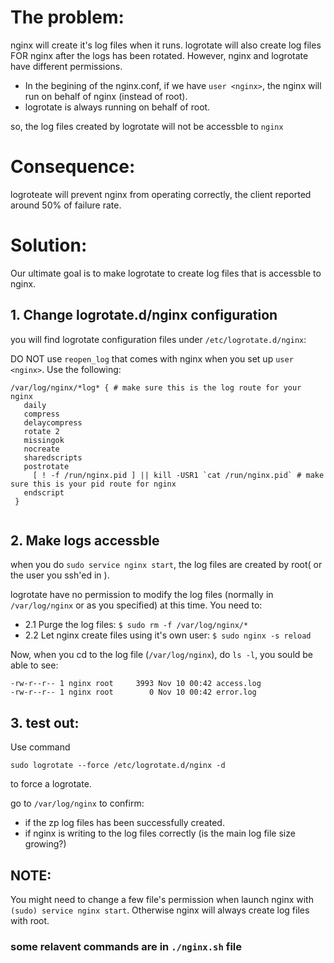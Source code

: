 # The problem:
nginx will create it's log files when it runs.
logrotate will also create log files FOR nginx after the logs has been rotated.
However, nginx and logrotate have different permissions.

- In the begining of the nginx.conf, if we have `user <nginx>`, the nginx will run on behalf of nginx (instead of root).
- logrotate is always running on behalf of root.

so, the log files created by logrotate will not be accessble to `nginx`

# Consequence:
logroteate will prevent nginx from operating correctly, the client reported around 50% of failure rate.

# Solution:
Our ultimate goal is to make logrotate to create log files that is accessble to nginx.
## 1. Change logrotate.d/nginx configuration 

   you will find logrotate configuration files under `/etc/logrotate.d/nginx`:
   
   DO NOT use `reopen_log` that comes with nginx when you set up `user <nginx>`. Use the following:
   ```
   /var/log/nginx/*log* { # make sure this is the log route for your nginx
      daily
      compress
      delaycompress
      rotate 2
      missingok
      nocreate
      sharedscripts
      postrotate
        [ ! -f /run/nginx.pid ] || kill -USR1 `cat /run/nginx.pid` # make sure this is your pid route for nginx
      endscript
    }
    
   ```
## 2. Make logs accessble 

  when you do `sudo service nginx start`, the log files are created by root( or the user you ssh'ed in ). 
  
  logrotate have no permission to modify the log files (normally in `/var/log/nginx` or as you specified) at this time.
  You need to:
  * 2.1 Purge the log files: `$ sudo rm -f /var/log/nginx/*`
  * 2.2 Let nginx create files using it's own user: `$ sudo nginx -s reload`

  Now, when you cd to the log file (`/var/log/nginx`), do `ls -l`, you sould be able to see:
  ```
  -rw-r--r-- 1 nginx root     3993 Nov 10 00:42 access.log
  -rw-r--r-- 1 nginx root        0 Nov 10 00:42 error.log
  ```

## 3. test out:

  Use command 
  ```
  sudo logrotate --force /etc/logrotate.d/nginx -d
  ```
  to force a logrotate.

  go to `/var/log/nginx` to confirm:
  * if the zp log files has been successfully created.
  * if nginx is writing to the log files correctly (is the main log file size growing?)

## NOTE:
You might need to change a few file's permission when launch nginx with `(sudo) service nginx start`. Otherwise nginx will always create log files with root.

### some relavent commands are in `./nginx.sh` file
